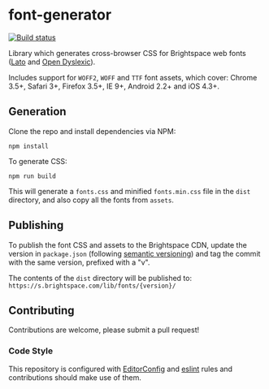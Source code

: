 # font-generator
[![Build status][ci-image]][ci-url]

Library which generates cross-browser CSS for Brightspace web fonts ([Lato](https://www.google.com/fonts/specimen/Lato) and [Open Dyslexic](https://github.com/antijingoist/open-dyslexic)).

Includes support for `WOFF2`, `WOFF` and `TTF` font assets, which cover: Chrome 3.5+, Safari 3+, Firefox 3.5+, IE 9+, Android 2.2+ and iOS 4.3+.

## Generation

Clone the repo and install dependencies via NPM:

```shell
npm install
```

To generate CSS:

```shell
npm run build
```

This will generate a `fonts.css` and minified `fonts.min.css` file in the `dist` directory, and also copy all the fonts from `assets`.

## Publishing

To publish the font CSS and assets to the Brightspace CDN, update the version in `package.json` (following [semantic versioning](http://semver.org/)) and tag the commit with the same version, prefixed with a "v".

The contents of the `dist` directory will be published to: `https://s.brightspace.com/lib/fonts/{version}/`

## Contributing
Contributions are welcome, please submit a pull request!

### Code Style

This repository is configured with [EditorConfig](http://editorconfig.org) and [eslint](http://eslint.org/) rules and contributions should make use of them.

[ci-url]: https://travis-ci.org/Brightspace/font-generator
[ci-image]: https://img.shields.io/travis/Brightspace/font-generator.svg
